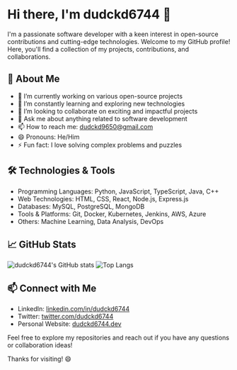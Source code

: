 # Hi there, I'm dudckd6744 👋

I'm a passionate software developer with a keen interest in open-source contributions and cutting-edge technologies. Welcome to my GitHub profile! Here, you'll find a collection of my projects, contributions, and collaborations.

## 🚀 About Me

- 🔭 I’m currently working on various open-source projects
- 🌱 I’m constantly learning and exploring new technologies
- 👯 I’m looking to collaborate on exciting and impactful projects
- 💬 Ask me about anything related to software development
- 📫 How to reach me: [dudckd9650@gmail.com](mailto:dudckd9650@gmail.com)
- 😄 Pronouns: He/Him
- ⚡ Fun fact: I love solving complex problems and puzzles

## 🛠️ Technologies & Tools

- Programming Languages: Python, JavaScript, TypeScript, Java, C++
- Web Technologies: HTML, CSS, React, Node.js, Express.js
- Databases: MySQL, PostgreSQL, MongoDB
- Tools & Platforms: Git, Docker, Kubernetes, Jenkins, AWS, Azure
- Others: Machine Learning, Data Analysis, DevOps

## 📈 GitHub Stats

![dudckd6744's GitHub stats](https://github-readme-stats.vercel.app/api?username=dudckd6744&show_icons=true&theme=radical)
![Top Langs](https://github-readme-stats.vercel.app/api/top-langs/?username=dudckd6744&layout=compact&theme=radical)

## 📫 Connect with Me

- LinkedIn: [linkedin.com/in/dudckd6744](https://www.linkedin.com/in/dudckd6744)
- Twitter: [twitter.com/dudckd6744](https://twitter.com/dudckd6744)
- Personal Website: [dudckd6744.dev](https://dudckd6744.dev)

Feel free to explore my repositories and reach out if you have any questions or collaboration ideas!

Thanks for visiting! 😄
